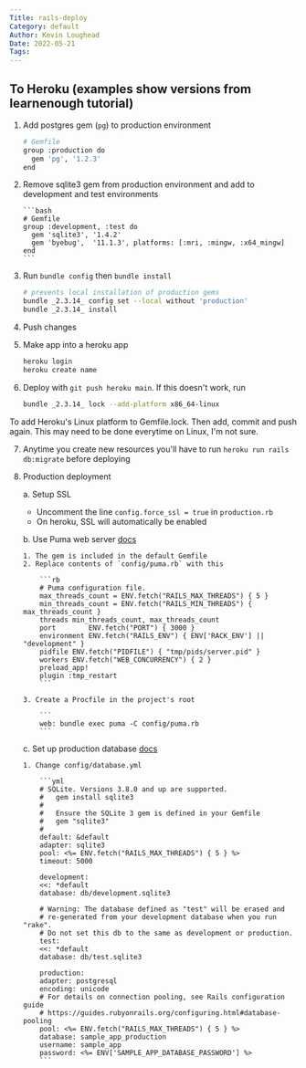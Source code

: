 ```yaml
---
Title: rails-deploy
Category: default
Author: Kevin Loughead
Date: 2022-05-21
Tags:
---
```


## To Heroku (examples show versions from learnenough tutorial)

1.  Add postgres gem (`pg`) to production environment

    ```bash
    # Gemfile
    group :production do
      gem 'pg', '1.2.3'
    end
    ```

2.  Remove sqlite3 gem from production environment and add to development and
    test environments

        ```bash
        # Gemfile
        group :development, :test do
          gem 'sqlite3', '1.4.2'
          gem 'byebug',  '11.1.3', platforms: [:mri, :mingw, :x64_mingw]
        end
        ```

3.  Run `bundle config` then `bundle install`

    ```bash
    # prevents local installation of production gems
    bundle _2.3.14_ config set --local without 'production'
    bundle _2.3.14_ install
    ```

4.  Push changes

5.  Make app into a heroku app

    ```bash
    heroku login
    heroku create name
    ```

6.  Deploy with `git push heroku main`. If this doesn't work, run

    ```bash
    bundle _2.3.14_ lock --add-platform x86_64-linux
    ```

To add Heroku's Linux platform to Gemfile.lock. Then add, commit and push
again. This may need to be done everytime on Linux, I'm not sure.

7.  Anytime you create new resources you'll have to run `heroku run rails db:migrate` before deploying

8.  Production deployment

    a. Setup SSL

    - Uncomment the line `config.force_ssl = true` in `production.rb`
    - On heroku, SSL will automatically be enabled

    b. Use Puma web server
    [docs](https://devcenter.heroku.com/articles/deploying-rails-applications-with-the-puma-web-server)

        1. The gem is included in the default Gemfile
        2. Replace contents of `config/puma.rb` with this

            ```rb
            # Puma configuration file.
            max_threads_count = ENV.fetch("RAILS_MAX_THREADS") { 5 }
            min_threads_count = ENV.fetch("RAILS_MIN_THREADS") { max_threads_count }
            threads min_threads_count, max_threads_count
            port        ENV.fetch("PORT") { 3000 }
            environment ENV.fetch("RAILS_ENV") { ENV['RACK_ENV'] || "development" }
            pidfile ENV.fetch("PIDFILE") { "tmp/pids/server.pid" }
            workers ENV.fetch("WEB_CONCURRENCY") { 2 }
            preload_app!
            plugin :tmp_restart
            ```

        3. Create a Procfile in the project's root

            ```
            web: bundle exec puma -C config/puma.rb
            ```

    c. Set up production database
    [docs](https://devcenter.heroku.com/articles/getting-started-with-rails5)

        1. Change config/database.yml

            ```yml
            # SQLite. Versions 3.8.0 and up are supported.
            #   gem install sqlite3
            #
            #   Ensure the SQLite 3 gem is defined in your Gemfile
            #   gem "sqlite3"
            #
            default: &default
            adapter: sqlite3
            pool: <%= ENV.fetch("RAILS_MAX_THREADS") { 5 } %>
            timeout: 5000

            development:
            <<: *default
            database: db/development.sqlite3

            # Warning: The database defined as "test" will be erased and
            # re-generated from your development database when you run "rake".
            # Do not set this db to the same as development or production.
            test:
            <<: *default
            database: db/test.sqlite3

            production:
            adapter: postgresql
            encoding: unicode
            # For details on connection pooling, see Rails configuration guide
            # https://guides.rubyonrails.org/configuring.html#database-pooling
            pool: <%= ENV.fetch("RAILS_MAX_THREADS") { 5 } %>
            database: sample_app_production
            username: sample_app
            password: <%= ENV['SAMPLE_APP_DATABASE_PASSWORD'] %>
            ```
